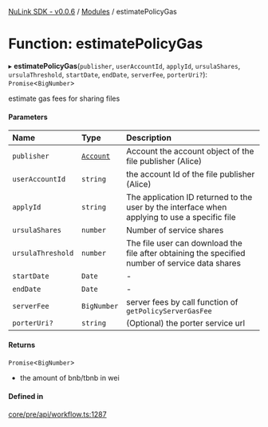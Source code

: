 [NuLink SDK - v0.0.6](../README.md) / [Modules](../modules.md) / estimatePolicyGas

# Function: estimatePolicyGas

▸ **estimatePolicyGas**(`publisher`, `userAccountId`, `applyId`, `ursulaShares`, `ursulaThreshold`, `startDate`, `endDate`, `serverFee`, `porterUri?`): `Promise`<`BigNumber`\>

estimate gas fees for sharing files

#### Parameters

| Name | Type | Description |
| :------ | :------ | :------ |
| `publisher` | [`Account`](../classes/Account.md) | Account the account object of the file publisher (Alice) |
| `userAccountId` | `string` | the account Id of the file publisher (Alice) |
| `applyId` | `string` | The application ID returned to the user by the interface when applying to use a specific file |
| `ursulaShares` | `number` | Number of service shares |
| `ursulaThreshold` | `number` | The file user can download the file after obtaining the specified number of service data shares |
| `startDate` | `Date` | - |
| `endDate` | `Date` | - |
| `serverFee` | `BigNumber` | server fees by call function of `getPolicyServerGasFee` |
| `porterUri?` | `string` | (Optional) the porter service url |

#### Returns

`Promise`<`BigNumber`\>

- the amount of bnb/tbnb in wei

#### Defined in

[core/pre/api/workflow.ts:1287](https://github.com/NuLink-network/nulink-sdk/blob/541ac45/src/core/pre/api/workflow.ts#L1287)
